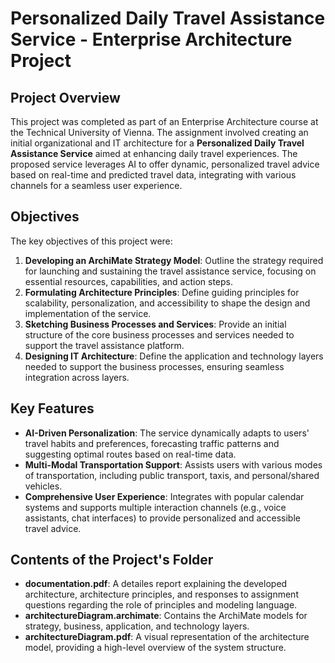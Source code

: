 # Personalized Daily Travel Assistance Service - Enterprise Architecture Project

## Project Overview
This project was completed as part of an Enterprise Architecture course at the Technical University of Vienna. The assignment involved creating an initial organizational and IT architecture for a **Personalized Daily Travel Assistance Service** aimed at enhancing daily travel experiences. The proposed service leverages AI to offer dynamic, personalized travel advice based on real-time and predicted travel data, integrating with various channels for a seamless user experience.

## Objectives
The key objectives of this project were:
1. **Developing an ArchiMate Strategy Model**: Outline the strategy required for launching and sustaining the travel assistance service, focusing on essential resources, capabilities, and action steps.
2. **Formulating Architecture Principles**: Define guiding principles for scalability, personalization, and accessibility to shape the design and implementation of the service.
3. **Sketching Business Processes and Services**: Provide an initial structure of the core business processes and services needed to support the travel assistance platform.
4. **Designing IT Architecture**: Define the application and technology layers needed to support the business processes, ensuring seamless integration across layers.

## Key Features

- **AI-Driven Personalization**: The service dynamically adapts to users' travel habits and preferences, forecasting traffic patterns and suggesting optimal routes based on real-time data.
- **Multi-Modal Transportation Support**: Assists users with various modes of transportation, including public transport, taxis, and personal/shared vehicles.
- **Comprehensive User Experience**: Integrates with popular calendar systems and supports multiple interaction channels (e.g., voice assistants, chat interfaces) to provide personalized and accessible travel advice.

## Contents of the Project's Folder

- **documentation.pdf**: A detailes report explaining the developed architecture, architecture principles, and responses to assignment questions regarding the role of principles and modeling language.
- **architectureDiagram.archimate**: Contains the ArchiMate models for strategy, business, application, and technology layers.
- **architectureDiagram.pdf**: A visual representation of the architecture model, providing a high-level overview of the system structure.